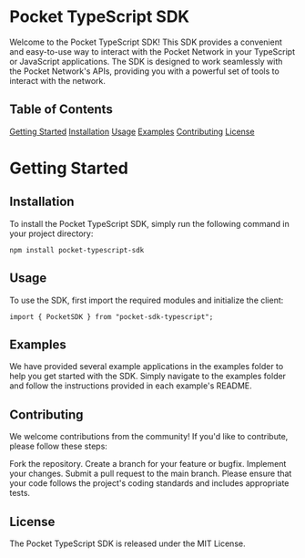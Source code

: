 # Pocket TypeScript SDK
Welcome to the Pocket TypeScript SDK! This SDK provides a convenient and easy-to-use way to interact with the Pocket Network in your TypeScript or JavaScript applications. The SDK is designed to work seamlessly with the Pocket Network's APIs, providing you with a powerful set of tools to interact with the network.

## Table of Contents

[Getting Started](#Getting-Started)
[Installation](#Installation)
[Usage](#Usage)
[Examples](#Example)
[Contributing](#Contributing)
[License](#License)

# Getting Started

## Installation
To install the Pocket TypeScript SDK, simply run the following command in your project directory:

```
npm install pocket-typescript-sdk
```

## Usage
To use the SDK, first import the required modules and initialize the client:

```
import { PocketSDK } from "pocket-sdk-typescript";
```
## Examples

We have provided several example applications in the examples folder to help you get started with the SDK. Simply navigate to the examples folder and follow the instructions provided in each example's README.

## Contributing

We welcome contributions from the community! If you'd like to contribute, please follow these steps:

Fork the repository.
Create a branch for your feature or bugfix.
Implement your changes.
Submit a pull request to the main branch.
Please ensure that your code follows the project's coding standards and includes appropriate tests.

## License

The Pocket TypeScript SDK is released under the MIT License.
